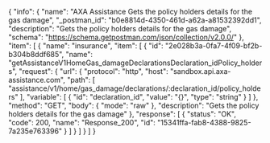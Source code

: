 {
  "info": {
    "name": "AXA Assistance Gets the policy holders details for the gas damage",
    "_postman_id": "b0e8814d-4350-461d-a62a-a81532392dd1",
    "description": "Gets the policy holders details for the gas damage",
    "schema": "https://schema.getpostman.com/json/collection/v2.0.0/"
  },
  "item": [
    {
      "name": "insurance",
      "item": [
        {
          "id": "2e028b3a-0fa7-4f09-bf2b-b304b8ddf685",
          "name": "getAssistanceV1HomeGas_damageDeclarationsDeclaration_idPolicy_holders",
          "request": {
            "url": {
              "protocol": "http",
              "host": "sandbox.api.axa-assistance.com",
              "path": [
                "assistance/v1/home/gas_damage/declarations/:declaration_id/policy_holders"
              ],
              "variable": [
                {
                  "id": "declaration_id",
                  "value": "{}",
                  "type": "string"
                }
              ]
            },
            "method": "GET",
            "body": {
              "mode": "raw"
            },
            "description": "Gets the policy holders details for the gas damage"
          },
          "response": [
            {
              "status": "OK",
              "code": 200,
              "name": "Response_200",
              "id": "15341ffa-fab8-4388-9825-7a235e763396"
            }
          ]
        }
      ]
    }
  ]
}